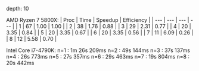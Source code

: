 depth: 10

AMD Ryzen 7 5800X:
| Proc | Time | Speedup | Efficiency |
| ---  | ---  | ---     | ---        |
| 1    | 67   | 1.00    | 1.00       |
| 2    | 38   | 1.76    | 0.88       |
| 3    | 29   | 2.31    | 0.77       |
| 4    | 20   | 3.35    | 0.84       |
| 5    | 20   | 3.35    | 0.67       |
| 6    | 20   | 3.35    | 0.56       |
| 7    | 11   | 6.09    | 0.26       |
| 8    | 12   | 5.58    | 0.70       |


Intel Core i7-4790K:
n=1 : 1m 26s 209ms
n=2 :    49s 144ms
n=3 :    37s 137ms
n=4 :    26s 773ms
n=5 :    27s 357ms
n=6 :    29s 463ms
n=7 :    19s 804ms
n=8 :    20s 442ms
